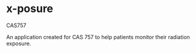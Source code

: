 # x-posure
CAS757 

An application created for CAS 757 to help patients monitor their radiation exposure. 
